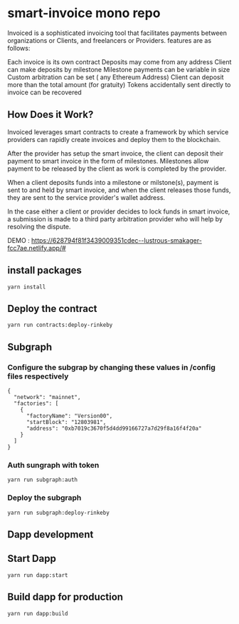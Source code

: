 # smart-invoice mono repo


Invoiced is a sophisticated invoicing tool that facilitates payments between organizations or Clients, and freelancers or Providers. features are as follows:

Each invoice is its own contract
Deposits may come from any address
Client can make deposits by milestone
Milestone payments can be variable in size
Custom arbitration can be set ( any Ethereum Address)
Client can deposit more than the total amount (for gratuity)
Tokens accidentally sent directly to invoice can be recovered

## How Does it Work?
Invoiced leverages smart contracts  to create a framework by which service providers can rapidly create invoices and deploy them to the blockchain.

After the provider has setup the smart invoice, the client can deposit their payment to smart invoice in the form of milestones. Milestones allow payment to be released by the client as work is completed by the provider.

When a client deposits funds into a milestone or milstone(s), payment is sent to and held by smart invoice, and when the client releases those funds, they are sent to the service provider's wallet address.

In the case either a client or provider decides to lock funds in smart invoice, a submission is made to a third party arbitration provider who will help by resolving the dispute.

DEMO : https://628794f81f3439009351cdec--lustrous-smakager-fcc7ae.netlify.app/#
## install packages

```
yarn install 
```


## Deploy the contract

```
yarn run contracts:deploy-rinkeby

```

## Subgraph

### Configure the subgrap by changing these values in /config files respectively 

```
{
  "network": "mainnet",
  "factories": [
    {
      "factoryName": "Version00",
      "startBlock": "12803981",
      "address": "0xb7019c3670f5d4dd99166727a7d29f8a16f4f20a"
    }
  ]
}
```



### Auth sungraph with token

```
yarn run subgraph:auth
```

### Deploy the subgraph 

```
yarn run subgraph:deploy-rinkeby
```


## Dapp development 

## Start Dapp

```
yarn run dapp:start
```

## Build dapp for production 

```
yarn run dapp:build
```

##
